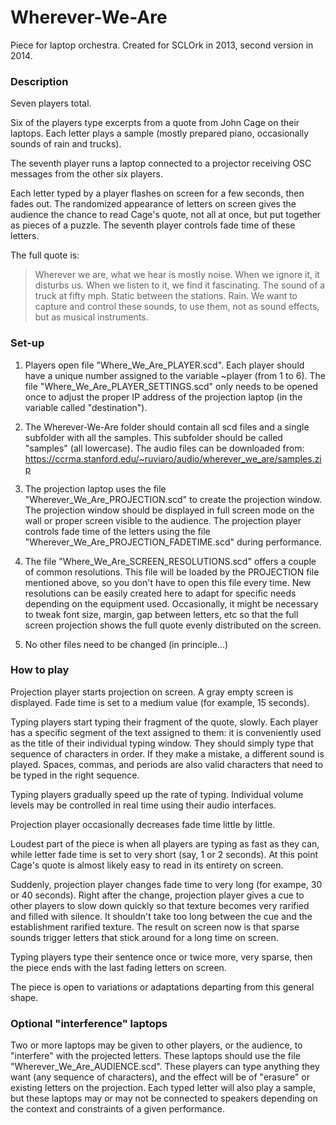 Wherever-We-Are
===============

Piece for laptop orchestra.
Created for SCLOrk in 2013, second version in 2014.

### Description

Seven players total.

Six of the players type excerpts from a quote from John Cage on their laptops. Each letter plays a sample (mostly prepared piano, occasionally sounds of rain and trucks).

The seventh player runs a laptop connected to a projector receiving OSC messages from the other six players.

Each letter typed by a player flashes on screen for a few seconds, then fades out. The randomized appearance of letters on screen gives the audience the chance to read Cage's quote, not all at once, but put together as pieces of a puzzle. The seventh player controls fade time of these letters.

The full quote is:

> Wherever we are, what we hear is mostly noise. When we ignore it, it disturbs us. When we listen to it, we find it fascinating. The sound of a truck at fifty mph. Static between the stations. Rain. We want to capture and control these sounds, to use them, not as sound effects, but as musical instruments.

### Set-up

1. Players open file "Where_We_Are_PLAYER.scd". Each player should have a unique number assigned to the variable ~player (from 1 to 6). The file "Where_We_Are_PLAYER_SETTINGS.scd" only needs to be opened once to adjust the proper IP address of the projection laptop (in the variable called "destination").

2. The Wherever-We-Are folder should contain all scd files and a single subfolder with all the samples. This subfolder should be called "samples" (all lowercase). The audio files can be downloaded from: https://ccrma.stanford.edu/~ruviaro/audio/wherever_we_are/samples.zip

3. The projection laptop uses the file "Wherever_We_Are_PROJECTION.scd" to create the projection window. The projection window should be displayed in full screen mode on the wall or proper screen visible to the audience. The projection player controls fade time of the letters using the file "Wherever_We_Are_PROJECTION_FADETIME.scd" during performance.

4. The file "Where_We_Are_SCREEN_RESOLUTIONS.scd" offers a couple of common resolutions. This file will be loaded by the PROJECTION file mentioned above, so you don't have to open this file every time. New resolutions can be easily created here to adapt for specific needs depending on the equipment used. Occasionally, it might be necessary to tweak font size, margin, gap between letters, etc so that the full screen projection shows the full quote evenly distributed on the screen.

5. No other files need to be changed (in principle...)

### How to play

Projection player starts projection on screen. A gray empty screen is displayed. Fade time is set to a medium value (for example, 15 seconds).

Typing players start typing their fragment of the quote, slowly. Each player has a specific segment of the text assigned to them: it is conveniently used as the title of their individual typing window. They should simply type that sequence of characters in order. If they make a mistake, a different sound is played. Spaces, commas, and periods are also valid characters that need to be typed in the right sequence.

Typing players gradually speed up the rate of typing. Individual volume levels may be controlled in real time using their audio interfaces.

Projection player occasionally decreases fade time little by little.

Loudest part of the piece is when all players are typing as fast as they can, while letter fade time is set to very short (say, 1 or 2 seconds). At this point Cage's quote is almost likely easy to read in its entirety on screen.

Suddenly, projection player changes fade time to very long (for exampe, 30 or 40 seconds). Right after the change, projection player gives a cue to other players to slow down quickly so that texture becomes very rarified and filled with silence. It shouldn't take too long between the cue and the establishment rarified texture. The result on screen now is that sparse sounds trigger letters that stick around for a long time on screen.

Typing players type their sentence once or twice more, very sparse, then the piece ends with the last fading letters on screen.

The piece is open to variations or adaptations departing from this general shape.

### Optional "interference" laptops

Two or more laptops may be given to other players, or the audience, to "interfere" with the projected letters. These laptops should use the file "Wherever_We_Are_AUDIENCE.scd". These players can type anything they want (any sequence of characters), and the effect will be of "erasure" or existing letters on the projection. Each typed letter will also play a sample, but these laptops may or may not be connected to speakers depending on the context and constraints of a given performance.



